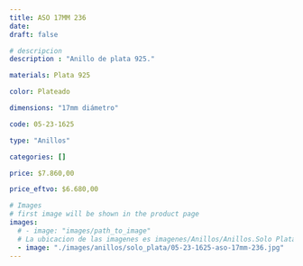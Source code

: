 ```yaml
---
title: ASO 17MM 236
date: 
draft: false

# descripcion
description : "Anillo de plata 925."

materials: Plata 925

color: Plateado

dimensions: "17mm diámetro"

code: 05-23-1625

type: "Anillos"

categories: []

price: $7.860,00

price_eftvo: $6.680,00

# Images
# first image will be shown in the product page
images:
  # - image: "images/path_to_image"
  # La ubicacion de las imagenes es imagenes/Anillos/Anillos.Solo Plata/05-23-1625-aso-17mm-236
  - image: "./images/anillos/solo_plata/05-23-1625-aso-17mm-236.jpg"
---
```

